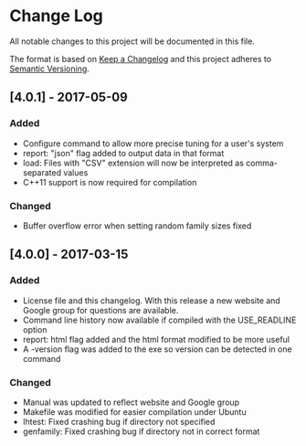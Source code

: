 # Change Log
All notable changes to this project will be documented in this file.

The format is based on [Keep a Changelog](http://keepachangelog.com/)
and this project adheres to [Semantic Versioning](http://semver.org/).

## [4.0.1] - 2017-05-09
### Added
- Configure command to allow more precise tuning for a user's system
- report: "json" flag added to output data in that format
- load: Files with "CSV" extension will now be interpreted as comma-separated values
- C++11 support is now required for compilation

### Changed
- Buffer overflow error when setting random family sizes fixed


## [4.0.0] - 2017-03-15
### Added
- License file and this changelog. With this release a new website and Google group for questions are available.
- Command line history now available if compiled with the USE_READLINE option
- report: html flag added and the html format modified to be more useful
- A -version flag was added to the exe so version can be detected in one command

### Changed
- Manual was updated to reflect website and Google group
- Makefile was modified for easier compilation under Ubuntu
- lhtest: Fixed crashing bug if directory not specified
- genfamily: Fixed crashing bug if directory not in correct format

